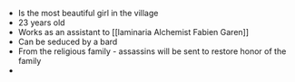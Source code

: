 - Is the most beautiful girl in the village
- 23 years old
- Works as an assistant to [[laminaria Alchemist Fabien Garen]]
- Can be seduced by a bard
- From the religious family - assassins will be sent to restore honor of the family
-